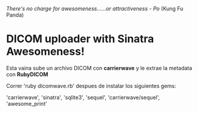 *There's no charge for awesomeness......or attractiveness - Po* (Kung Fu Panda)

DICOM uploader with Sinatra Awesomeness!
========================================

Esta vaina sube un archivo DICOM con **carrierwave** y le extrae la metadata con **RubyDICOM**  

Correr 'ruby dicomwave.rb' despues de instalar los siguientes gems:

'carrierwave', 'sinatra', 'sqlite3', 'sequel', 'carrierwave/sequel', 'awesome_print'

